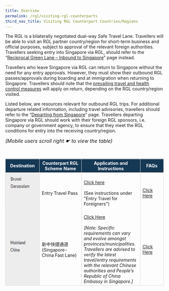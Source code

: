 ```yaml
---
title: Overview
permalink: /rgl/visiting-rgl-counterparts
third_nav_title: Visiting RGL Counterpart Countries/Regions
---
```

The RGL is a bilaterally negotiated dual-way Safe Travel Lane. Travellers will be able to visit an RGL partner country/region for short-term business and official purposes, subject to approval of the relevant foreign authorities. Travellers seeking entry into Singapore via RGL, should refer to the “<a href="/rgl/overview">Reciprocal Green Lane – Inbound to Singapore</a>”  page instead.

Travellers who leave Singapore via RGL can return to Singapore without the need for any entry approvals. However, they must show their outbound RGL passes/approvals during boarding and at immigration when returning to Singapore. Travellers should note that the <a href="/shn-and-swab-summary">prevailing travel and health control measures</a> will apply on return, depending on the RGL country/region visited.

Listed below, are resources relevant for outbound RGL trips. For additional departure related information, including travel advisories, travellers should refer to the “<a href="/departing/overview">Departing from Singapore</a>” page. Travellers departing Singapore via RGL should work with their foreign RGL sponsors, i.e. company or government agency, to ensure that they meet the RGL conditions for entry into the receiving country/region.

<i style="font-size:16px;">(Mobile users scroll right ☛ to view the table)</i>
<table>
<thead>
  <tr>
    <th style="border-top:3px solid #D8D8D8; border-left:1px solid #D8D8D8; border-right:1px solid #D8D8D8; color:white; background-color:#153855; width:150px;"><b>Destination</b></th>
    <th style="border-top:3px solid #D8D8D8; border-left:1px solid #D8D8D8; border-right:1px solid #D8D8D8; color:white; background-color:#153855; width:250px"><b>Counterpart RGL Scheme Name</b></th>
    <th style="border-top:3px solid #D8D8D8; border-left:1px solid #D8D8D8; border-right:1px solid #D8D8D8; color:white; background-color:#153855; width:200px;"><b>Application and Instructions</b></th>
     <th style="border-top:3px solid #D8D8D8; border-left:1px solid #D8D8D8; border-right:1px solid #D8D8D8; color:white; background-color:#153855;width:150px;"><b>FAQs</b></th>
  </tr>
</thead>
<tbody>
	<tr>
    <td style="border-left:1px solid #D8D8D8; border-right:1px solid #D8D8D8; background-color:#EDEDED"><img src="/images/BD.png" width="124" height="123"></td>
      <td style="text-align:left;border-right:1px solid #D8D8D8;">Entry Travel Pass</td>
      <td style="text-align:left;border-right:1px solid #D8D8D8;"><a href="http://www.pmo.gov.bn/travelportal/Home.aspx" target="_blank">Click here</a><br><br>(See instructions under "Entry Travel for Foreigners")</td>
      <td style="text-align:left;border-right:1px solid #D8D8D8;"><a href="/rgl/outbound/faq#faq-outbound-brunei" target="_blank">Click Here</a></td>
  </tr>
  <tr>
    <td style="border-left:1px solid #D8D8D8; border-right:1px solid #D8D8D8; border-bottom:1px solid #D8D8D8; background-color:#EDEDED"><img src="/images/MC.png" width="124" height="70"></td>
      <td style="text-align:left;border-right:1px solid #D8D8D8; border-bottom:1px solid #D8D8D8;">新中快捷通道 (Singapore-China Fast Lane)</td>
      <td style="text-align:left;border-right:1px solid #D8D8D8; border-bottom:1px solid #D8D8D8;"><a href="http://www.chinaembassy.org.sg/eng/lsfw/" target="_blank">Click Here</a><br><br><i>[Note: Specific requirements can vary and evolve amongst provinces/municipalities. Travellers are advised to verify the latest travel/entry requirements with the relevant Chinese authorities and People’s Republic of China Embassy in Singapore.]</i></td>
      <td style="text-align:left;border-right:1px solid #D8D8D8;border-bottom:1px solid #D8D8D8;"><a href="/rgl/outbound/faq#faq-outbound-china" target="_blank">Click Here</a></td>
  </tr>
  </tbody>
  </table>